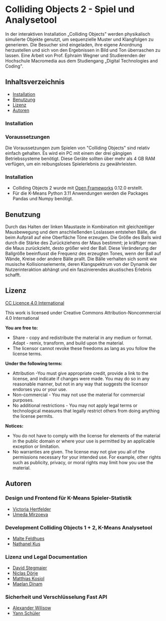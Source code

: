 # Colliding Objects 2 - Spiel und Analysetool

In der interaktiven Installation „Colliding Objects" werden physikalisch simulierte Objekte genutzt, um sequenzielle Muster und Klangfolgen zu generieren. Die Besucher sind eingeladen, ihre eigene Anordnung herzustellen und sich von den Ergebnissen in Bild und Ton überraschen zu lassen. Eine Arbeit von Prof. Ephraim Wegner und Studierenden der Hochschule Macromedia aus dem Studiengang „Digital Technologies and Coding".

## Inhaltsverzeichnis

* <a href="https://github.com/ewgnr/CollidingObjects/blob/main/README.md#installation">Installation</a>
* <a href="https://github.com/ewgnr/CollidingObjects/blob/main/README.md#benutzung">Benutzung</a>
* <a href="https://github.com/ewgnr/CollidingObjects/blob/main/README.md#lizenz">Lizenz</a>
* <a href="https://github.com/ewgnr/CollidingObjects/blob/main/README.md#autorinnen-und-autoren">Autoren</a>

### Installation

### Voraussetzungen
Die Voraussetzungen zum Spielen von "Colliding Objects" sind relativ einfach gehalten. Es wird ein PC mit einem der drei gängigen Betriebssysteme benötigt. Diese Geräte sollten über mehr als 4 GB RAM verfügen, um ein reibungsloses Spielerlebnis zu gewährleisten.

### Installation
* Colliding Objects 2 wurde mit <a href="https://openframeworks.cc/">Open Frameworks</a> 0.12.0 erstellt.
* Für die K-Means Python 3.11 Anwendungen werden die Packages Pandas und Numpy benötigt. 

## Benutzung

Durch das Halten der linken Maustaste in Kombination mit gleichzeitiger Mausbewegung und dem anschließenden Loslassen entstehen Bälle, die beim Aufprall auf eine Oberfläche Töne erzeugen. Die Größe des Balls wird durch die Stärke des Zurückziehens der Maus bestimmt; je kräftiger man die Maus zurückzieht, desto größer wird der Ball. Diese Veränderung der Ballgröße beeinflusst die Frequenz des erzeugten Tones, wenn der Ball auf Wände, Kreise oder andere Bälle prallt. Die Bälle verhalten sich somit wie musische Kollisionselemente, deren Klangspektrum von der Dynamik der Nutzerinteraktion abhängt und ein faszinierendes akustisches Erlebnis schafft.

## Lizenz

<a href="https://creativecommons.org/licenses/by/4.0//">CC Licence 4.0 International</a>

This work is licensed under Creative Commons Attribution-Noncommercial 4.0 International

**You are free to:**
* Share - copy and redistribute the material in any medium or format. Adapt - remix, transform, and build upon the material.
* The licensor cannot revoke these freedoms as lang as you follow the license terms.

**Under the following terms:**
* Attribution -You must give appropriate credit, provide a link to the license, and indicate if changes were made. You may do so in any reasonable manner, but not in any way that suggests the licensor endorses you or your use.
* Non-commercial - You may not use the material for commercial purposes.
* No additional restrictions - You may not apply legal terms or technological measures that legally restrict others from doing anything the license permits.

**Notices:**
* You do not have to comply with the license for elements of the material in the public domain or where your use is permitted by an applicable exception or limitation.
* No warranties are given. The license may not give you all of the permissions necessary for your intended use. For example, other rights such as publicity, privacy, or moral rights may limit how you use the material.

## Autoren

### Design und Frontend für K-Means Spieler-Statistik
* <a href="https://github.com/MacroVictoria">Victoria Hertfelder</a>
* <a href="https://github.com/mirzoevau">Umeda Mirzoeva</a>

### Development Colliding Objects 1 + 2, K-Means Analysetool
* <a href="https://github.com/MFDoom">Malte Feldhues</a>
* <a href="https://github.com/NathaSpace">Nathanel Kus</a>

### Lizenz und Legal Documentation
* <a href="https://github.com/ThanatosOtris">David Stegmaier</a>
* <a href="https://github.com/Nica1807">Niclas Dörje</a>
* <a href="https://github.com/mkosiol2023">Matthias Kosiol</a>
* <a href="https://github.com/mae1an">Maelan Dinam</a>

### Sicherheit und Verschlüsselung Fast API
* <a href="https://github.com/AlexW02">Alexander Wilisow</a>
* <a href="https://github.com/Xytoup">Yann Schüler</a>
